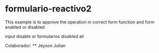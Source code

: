 # formulario-reactivo2
This example is to approve the operation in
correct form function and form enabled or disabled


input disable or formularios disabled all 


Colaborador:
** Jeyson Julian